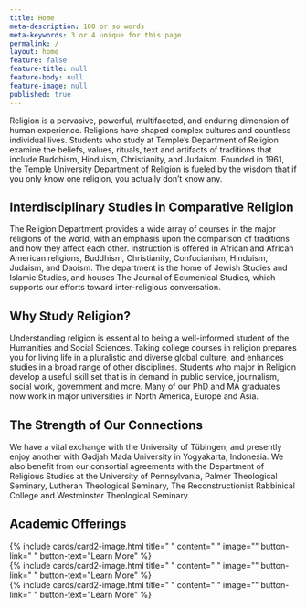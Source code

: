 ```yaml
---
title: Home
meta-description: 100 or so words
meta-keywords: 3 or 4 unique for this page
permalink: /
layout: home
feature: false
feature-title: null
feature-body: null
feature-image: null
published: true
---
```


Religion is a pervasive, powerful, multifaceted, and enduring dimension of human experience. Religions have shaped complex cultures and countless individual lives. Students who study at Temple’s Department of Religion examine the beliefs, values, rituals, text and artifacts of traditions that include Buddhism, Hinduism, Christianity, and Judaism. Founded in 1961, the Temple University Department of Religion is fueled by the wisdom that if you only know one religion, you actually don’t know any. 

## Interdisciplinary Studies in Comparative Religion

The Religion Department provides a wide array of courses in the major religions of the world, with an emphasis upon the comparison of traditions and how they affect each other. Instruction is offered in African and African American religions, Buddhism, Christianity, Confucianism, Hinduism, Judaism, and Daoism. The department is the home of Jewish Studies and Islamic Studies, and houses The Journal of Ecumenical Studies, which supports our efforts toward inter-religious conversation. 

## Why Study Religion?

Understanding religion is essential to being a well-informed student of the Humanities and Social Sciences. Taking college courses in religion prepares you for living life in a pluralistic and diverse global culture, and enhances studies in a broad range of other disciplines. Students who major in Religion develop a useful skill set that is in demand in public service, journalism, social work, government and more. Many of our PhD and MA graduates now work in major universities in North America, Europe and Asia. 

## The Strength of Our Connections

We have a vital exchange with the University of Tübingen, and presently enjoy another with Gadjah Mada University in Yogyakarta, Indonesia. We also benefit from our consortial agreements with the Department of Religious Studies at the University of Pennsylvania, Palmer Theological Seminary, Lutheran Theological Seminary, The Reconstructionist Rabbinical College and Westminster Theological Seminary. 

## Academic Offerings






<div class="row row-wide">
  <div class="col m12 l4">{% include cards/card2-image.html 
    title=" " 
    content=" " 
    image="" 
    button-link=" " 
    button-text="Learn More" %}
  </div>
  <div class="row row-wide">
    <div class="col m12 l4">{% include cards/card2-image.html 
      title=" " 
      content=" " 
      image="" 
      button-link=" " 
      button-text="Learn More" %}
    </div>
    <div class="row row-wide">
      <div class="col m12 l4">{% include cards/card2-image.html 
        title=" " 
        content=" " 
        image="" 
        button-link=" " 
        button-text="Learn More" %}
      </div>
</div>
